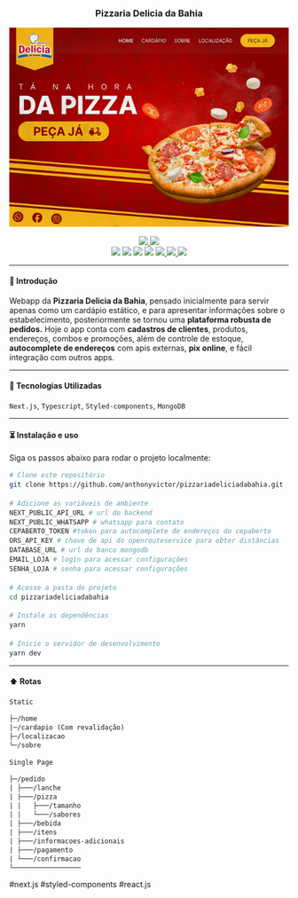 ### <div align="center">Pizzaria Delicia da Bahia</div>

<p align="center">
  <img src="public/homepage.png" alt="home" width="600" />
</p>

<div align="center">
    <a target="_blank" href="https://www.pizzariadeliciadabahia.com/">
        <img src="https://img.shields.io/badge/preview-vercel-a.svg?style=for-the-badge">
    </a>
    <a target="_blank" href="https://www.figma.com/file/NvP58fWAUspNTvx5mLnoPC/Site---Pizzaria-Delicia-da-Bahia?node-id=11%3A25&t=88RvIRhdUBlI4v9O-1">
        <img src="https://img.shields.io/badge/prototype-figma-red.svg?style=for-the-badge">
    </a>
</div>
<div align="center">
     <a>
        <img src="https://img.shields.io/github/package-json/license/anthonyvictor/pizzariadeliciadabahia">
    </a>
     <a>
        <img src="https://img.shields.io/github/package-json/v/anthonyvictor/pizzariadeliciadabahia">
    </a>
    <a>
        <img src="https://img.shields.io/badge/node-22-yellow.svg">
    </a>
    <a>
        <img src="https://img.shields.io/badge/next-12.1.6-yellow.svg">
    </a>
    <a href="https://github.com/anthonyvictor/pizzariadeliciadabahia">
        <img src="https://img.shields.io/badge/status-active-success.svg">
    </a>
    <a href="https://github.com/anthonyvictor/pizzariadeliciadabahia/issues">
        <img src="https://img.shields.io/github/issues/anthonyvictor/pizzariadeliciadabahia">
    </a>
    <a href="https://github.com/anthonyvictor/pizzariadeliciadabahia/pulls">
        <img src="https://img.shields.io/github/issues-pr/anthonyvictor/pizzariadeliciadabahia">
    </a>
</div>

---

#### 🍕 Introdução
Webapp da **Pizzaria Delicia da Bahia**, pensado inicialmente para servir apenas como um cardápio estático, e para apresentar informações sobre o estabelecimento, posteriormente se tornou uma **plataforma robusta de pedidos.** Hoje o app conta com **cadastros de clientes**, produtos, endereços, combos e promoções, além de controle de estoque, **autocomplete de endereços** com apis externas, **pix online**, e fácil integração com outros apps.   

---

#### 🚀 Tecnologias Utilizadas
`Next.js`, `Typescript`, `Styled-components`, `MongoDB`    

---

#### ⏳ Instalação e uso
Siga os passos abaixo para rodar o projeto localmente:

```bash
# Clone este repositório
git clone https://github.com/anthonyvictor/pizzariadeliciadabahia.git

# Adicione as variáveis de ambiente
NEXT_PUBLIC_API_URL # url do backend
NEXT_PUBLIC_WHATSAPP # whatsapp para contato
CEPABERTO_TOKEN #token para autocomplete de endereços do cepaberto
ORS_API_KEY # chave de api do openrouteservice para obter distâncias
DATABASE_URL # url do banco mongodb
EMAIL_LOJA # login para acessar configurações
SENHA_LOJA # senha para acessar configurações

# Acesse a pasta do projeto
cd pizzariadeliciadabahia

# Instale as dependências
yarn

# Inicie o servidor de desenvolvimento
yarn dev
```

---

#### ⬆️ Rotas

`Static`
```
├─/home
|─/cardapio (Com revalidação)
├─/localizacao
└─/sobre
```

`Single Page`
```
├─/pedido
| ├───/lanche
| ├───/pizza
| |   ├───/tamanho
| |   └───/sabores
| ├───/bebida
| ├───/itens
| ├───/informacoes-adicionais
| ├───/pagamento
| └───/confirmacao
└─────────────────
```


#next.js #styled-components #react.js